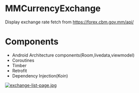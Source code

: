 # MMCurrencyExchange

 Display exchange rate fetch from https://forex.cbm.gov.mm/api/
 
 # Components
 - Android Architecture components(Room,livedata,viewmodel)
 - Coroutines
 - Timber
 - Retrofit
 - Dependency Injection(Koin)

[![exchange-list-page.jpg](https://i.postimg.cc/CK8TnPD4/exchange-list-page.jpg)](https://postimg.cc/1gyYLKvg)


 
